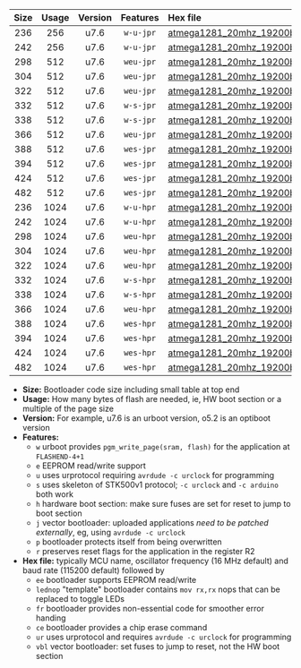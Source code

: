 |Size|Usage|Version|Features|Hex file|
|:-:|:-:|:-:|:-:|:--|
|236|256|u7.6|`w-u-jpr`|[atmega1281_20mhz_19200bps_ur_vbl.hex](https://raw.githubusercontent.com/stefanrueger/urboot/main/bootloaders/atmega1281/fcpu_20mhz/19200_bps/atmega1281_20mhz_19200bps_ur_vbl.hex)|
|242|256|u7.6|`w-u-jpr`|[atmega1281_20mhz_19200bps_lednop_ur_vbl.hex](https://raw.githubusercontent.com/stefanrueger/urboot/main/bootloaders/atmega1281/fcpu_20mhz/19200_bps/atmega1281_20mhz_19200bps_lednop_ur_vbl.hex)|
|298|512|u7.6|`weu-jpr`|[atmega1281_20mhz_19200bps_ee_ur_vbl.hex](https://raw.githubusercontent.com/stefanrueger/urboot/main/bootloaders/atmega1281/fcpu_20mhz/19200_bps/atmega1281_20mhz_19200bps_ee_ur_vbl.hex)|
|304|512|u7.6|`weu-jpr`|[atmega1281_20mhz_19200bps_ee_lednop_ur_vbl.hex](https://raw.githubusercontent.com/stefanrueger/urboot/main/bootloaders/atmega1281/fcpu_20mhz/19200_bps/atmega1281_20mhz_19200bps_ee_lednop_ur_vbl.hex)|
|322|512|u7.6|`weu-jpr`|[atmega1281_20mhz_19200bps_ee_lednop_fr_ur_vbl.hex](https://raw.githubusercontent.com/stefanrueger/urboot/main/bootloaders/atmega1281/fcpu_20mhz/19200_bps/atmega1281_20mhz_19200bps_ee_lednop_fr_ur_vbl.hex)|
|332|512|u7.6|`w-s-jpr`|[atmega1281_20mhz_19200bps_vbl.hex](https://raw.githubusercontent.com/stefanrueger/urboot/main/bootloaders/atmega1281/fcpu_20mhz/19200_bps/atmega1281_20mhz_19200bps_vbl.hex)|
|338|512|u7.6|`w-s-jpr`|[atmega1281_20mhz_19200bps_lednop_vbl.hex](https://raw.githubusercontent.com/stefanrueger/urboot/main/bootloaders/atmega1281/fcpu_20mhz/19200_bps/atmega1281_20mhz_19200bps_lednop_vbl.hex)|
|366|512|u7.6|`weu-jpr`|[atmega1281_20mhz_19200bps_ee_lednop_fr_ce_ur_vbl.hex](https://raw.githubusercontent.com/stefanrueger/urboot/main/bootloaders/atmega1281/fcpu_20mhz/19200_bps/atmega1281_20mhz_19200bps_ee_lednop_fr_ce_ur_vbl.hex)|
|388|512|u7.6|`wes-jpr`|[atmega1281_20mhz_19200bps_ee_vbl.hex](https://raw.githubusercontent.com/stefanrueger/urboot/main/bootloaders/atmega1281/fcpu_20mhz/19200_bps/atmega1281_20mhz_19200bps_ee_vbl.hex)|
|394|512|u7.6|`wes-jpr`|[atmega1281_20mhz_19200bps_ee_lednop_vbl.hex](https://raw.githubusercontent.com/stefanrueger/urboot/main/bootloaders/atmega1281/fcpu_20mhz/19200_bps/atmega1281_20mhz_19200bps_ee_lednop_vbl.hex)|
|424|512|u7.6|`wes-jpr`|[atmega1281_20mhz_19200bps_ee_lednop_fr_vbl.hex](https://raw.githubusercontent.com/stefanrueger/urboot/main/bootloaders/atmega1281/fcpu_20mhz/19200_bps/atmega1281_20mhz_19200bps_ee_lednop_fr_vbl.hex)|
|482|512|u7.6|`wes-jpr`|[atmega1281_20mhz_19200bps_ee_lednop_fr_ce_vbl.hex](https://raw.githubusercontent.com/stefanrueger/urboot/main/bootloaders/atmega1281/fcpu_20mhz/19200_bps/atmega1281_20mhz_19200bps_ee_lednop_fr_ce_vbl.hex)|
|236|1024|u7.6|`w-u-hpr`|[atmega1281_20mhz_19200bps_ur.hex](https://raw.githubusercontent.com/stefanrueger/urboot/main/bootloaders/atmega1281/fcpu_20mhz/19200_bps/atmega1281_20mhz_19200bps_ur.hex)|
|242|1024|u7.6|`w-u-hpr`|[atmega1281_20mhz_19200bps_lednop_ur.hex](https://raw.githubusercontent.com/stefanrueger/urboot/main/bootloaders/atmega1281/fcpu_20mhz/19200_bps/atmega1281_20mhz_19200bps_lednop_ur.hex)|
|298|1024|u7.6|`weu-hpr`|[atmega1281_20mhz_19200bps_ee_ur.hex](https://raw.githubusercontent.com/stefanrueger/urboot/main/bootloaders/atmega1281/fcpu_20mhz/19200_bps/atmega1281_20mhz_19200bps_ee_ur.hex)|
|304|1024|u7.6|`weu-hpr`|[atmega1281_20mhz_19200bps_ee_lednop_ur.hex](https://raw.githubusercontent.com/stefanrueger/urboot/main/bootloaders/atmega1281/fcpu_20mhz/19200_bps/atmega1281_20mhz_19200bps_ee_lednop_ur.hex)|
|322|1024|u7.6|`weu-hpr`|[atmega1281_20mhz_19200bps_ee_lednop_fr_ur.hex](https://raw.githubusercontent.com/stefanrueger/urboot/main/bootloaders/atmega1281/fcpu_20mhz/19200_bps/atmega1281_20mhz_19200bps_ee_lednop_fr_ur.hex)|
|332|1024|u7.6|`w-s-hpr`|[atmega1281_20mhz_19200bps.hex](https://raw.githubusercontent.com/stefanrueger/urboot/main/bootloaders/atmega1281/fcpu_20mhz/19200_bps/atmega1281_20mhz_19200bps.hex)|
|338|1024|u7.6|`w-s-hpr`|[atmega1281_20mhz_19200bps_lednop.hex](https://raw.githubusercontent.com/stefanrueger/urboot/main/bootloaders/atmega1281/fcpu_20mhz/19200_bps/atmega1281_20mhz_19200bps_lednop.hex)|
|366|1024|u7.6|`weu-hpr`|[atmega1281_20mhz_19200bps_ee_lednop_fr_ce_ur.hex](https://raw.githubusercontent.com/stefanrueger/urboot/main/bootloaders/atmega1281/fcpu_20mhz/19200_bps/atmega1281_20mhz_19200bps_ee_lednop_fr_ce_ur.hex)|
|388|1024|u7.6|`wes-hpr`|[atmega1281_20mhz_19200bps_ee.hex](https://raw.githubusercontent.com/stefanrueger/urboot/main/bootloaders/atmega1281/fcpu_20mhz/19200_bps/atmega1281_20mhz_19200bps_ee.hex)|
|394|1024|u7.6|`wes-hpr`|[atmega1281_20mhz_19200bps_ee_lednop.hex](https://raw.githubusercontent.com/stefanrueger/urboot/main/bootloaders/atmega1281/fcpu_20mhz/19200_bps/atmega1281_20mhz_19200bps_ee_lednop.hex)|
|424|1024|u7.6|`wes-hpr`|[atmega1281_20mhz_19200bps_ee_lednop_fr.hex](https://raw.githubusercontent.com/stefanrueger/urboot/main/bootloaders/atmega1281/fcpu_20mhz/19200_bps/atmega1281_20mhz_19200bps_ee_lednop_fr.hex)|
|482|1024|u7.6|`wes-hpr`|[atmega1281_20mhz_19200bps_ee_lednop_fr_ce.hex](https://raw.githubusercontent.com/stefanrueger/urboot/main/bootloaders/atmega1281/fcpu_20mhz/19200_bps/atmega1281_20mhz_19200bps_ee_lednop_fr_ce.hex)|

- **Size:** Bootloader code size including small table at top end
- **Usage:** How many bytes of flash are needed, ie, HW boot section or a multiple of the page size
- **Version:** For example, u7.6 is an urboot version, o5.2 is an optiboot version
- **Features:**
  + `w` urboot provides `pgm_write_page(sram, flash)` for the application at `FLASHEND-4+1`
  + `e` EEPROM read/write support
  + `u` uses urprotocol requiring `avrdude -c urclock` for programming
  + `s` uses skeleton of STK500v1 protocol; `-c urclock` and `-c arduino` both work
  + `h` hardware boot section: make sure fuses are set for reset to jump to boot section
  + `j` vector bootloader: uploaded applications *need to be patched externally*, eg, using `avrdude -c urclock`
  + `p` bootloader protects itself from being overwritten
  + `r` preserves reset flags for the application in the register R2
- **Hex file:** typically MCU name, oscillator frequency (16 MHz default) and baud rate (115200 default) followed by
  + `ee` bootloader supports EEPROM read/write
  + `lednop` "template" bootloader contains `mov rx,rx` nops that can be replaced to toggle LEDs
  + `fr` bootloader provides non-essential code for smoother error handing
  + `ce` bootloader provides a chip erase command
  + `ur` uses urprotocol and requires `avrdude -c urclock` for programming
  + `vbl` vector bootloader: set fuses to jump to reset, not the HW boot section
